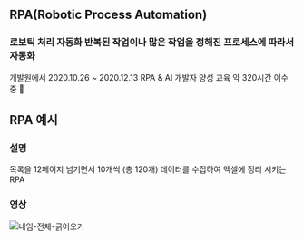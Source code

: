## RPA(Robotic Process Automation)
### 로보틱 처리 자동화 반복된 작업이나 많은 작업을 정해진 프로세스에 따라서 자동화
개발원에서 2020.10.26  ~ 2020.12.13 RPA & AI 개발자 양성 교육 약 320시간 이수중 🔧

## RPA 예시
### 설명
목록을 12페이지 넘기면서 10개씩 (총 120개) 데이터를 수집하여 엑셀에 정리 시키는 RPA
### 영상
![네임-전체-긁어오기](https://user-images.githubusercontent.com/41174265/97837637-f109a700-1d21-11eb-954e-7e64a2856b79.gif)

